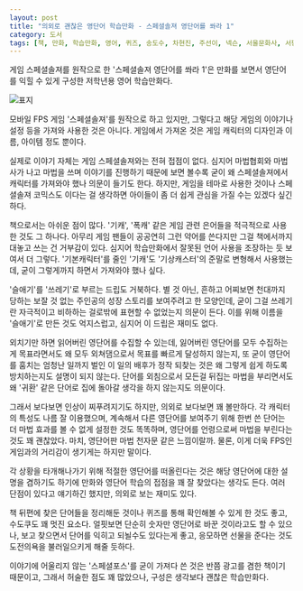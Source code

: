 ```yaml
---
layout: post
title: "의외로 괜찮은 영단어 학습만화 - 스페셜솔져 영단어를 쏴라 1"
category: 도서
tags: [책, 만화, 학습만화, 영어, 퀴즈, 송도수, 차현진, 주선이, 넥슨, 서울문화사, 서평]
---
```


게임 스페셜솔져를 원작으로 한
'스페셜솔져 영단어를 쏴라 1'은
만화를 보면서 영단어를 익힐 수 있게 구성한 저학년용 영어 학습만화다.

![표지](https://lh3.googleusercontent.com/6lKY70lPUMI-Yyn0i2P1F3gADjl0WfZ80rKRchdyxImhXNbGAqJpJYYyzBUd8TXmtxzpLl1B7gBD4w=s480)

모바일 FPS 게임 '스페셜솔져'를 원작으로 하고 있지만,
그렇다고 해당 게임의 이야기나 설정 등을 가져와 사용한 것은 아니다.
게임에서 가져온 것은 게임 캐릭터의 디자인과 이름, 아이템 정도 뿐이다.

실제로 이야기 자체는 게임 스페셜솔져와는 전혀 접점이 없다.
심지어 마법협회와 마법사가 나고 마법을 쓰며 이야기를 진행하기 때문에
보면 볼수록 굳이 왜 스페셜솔져에서 캐릭터를 가져와야 했나 의문이 들기도 한다.
하지만, 게임을 테마로 사용한 것이나
스페셜솔져 코믹스도 이다는 걸 생각하면
아이들이 좀 더 쉽게 관심을 가질 수는 있겠다 싶긴 하다.

책으로서는 아쉬운 점이 많다.
'기캐', '폭캐' 같은 게임 관련 은어들을 적극적으로 사용한 것도 그 하나다.
아무리 게임 팬들이 공공연히 그런 약어를 쓴다지만
그걸 책에서까지 대놓고 쓰는 건 거부감이 있다.
심지어 학습만화에서 잘못된 언어 사용을 조장하는 듯 보여서 더 그렇다.
'기본캐릭터'를 줄인 '기캐'도 '기상캐스터'의 준말로 변형해서 사용했는데,
굳이 그렇게까지 하면서 가져와야 했나 싶다.

'슬애기'를 '쓰레기'로 부르는 드립도 거북하다.
별 것 아닌, 흔하고 어찌보면 천대까지 당하는 보잘 것 없는 주인공의 성장 스토리를 보여주려고 한 모양인데,
굳이 그걸 쓰레기란 자극적이고 비하하는 걸로밖에 표현할 수 없었는지 의문이 든다.
이를 위해 이름을 '슬애기'로 만든 것도 억지스럽고,
심지어 이 드립은 재미도 없다.

외치기만 하면 읽어버린 영단어를 수집할 수 있는데,
잃어버린 영단어를 모두 수집하는게 목표라면서도
왜 모두 외쳐댐으로서 목표를 빠르게 달성하지 않는지,
또 굳이 영단어를 훔치는 엄청난 일까지 벌인 이 일의 배후가
정작 되찾는 것은 왜 그렇게 쉽게 하도록 방치하는지도 설명이 되지 않는다.
단어를 외침으로서 모든걸 뒤집는 마법을 부리면서도
왜 '귀환' 같은 단어로 집에 돌아갈 생각을 하지 않는지도 의문이다.

그래서 보다보면 인상이 찌푸려지기도 하지만,
의외로 보다보면 꽤 볼만하다.
각 캐릭터의 특성도 나름 잘 이용했으며,
계속해서 다른 영단어를 보여주기 위해
한번 쓴 단어는 더 마법 효과를 볼 수 없게 설정한 것도 똑똑하며,
영단어를 언령으로써 마법을 부린다는 것도 꽤 괜찮았다.
마치, 영단어판 마법 천자문 같은 느낌이랄까.
물론, 이게 더욱 FPS인 게임과의 거리감이 생기게는 하지만 말이다.

각 상황을 타개해나가기 위해 적절한 영단어를 떠올린다는 것은
해당 영단어에 대한 설명을 겸하기도 하기에
만화와 영단어 학습의 접점을 꽤 잘 찾았다는 생각도 든다.
여러 단점이 있다고 얘기하긴 했지만, 의외로 보는 재미도 있다.

책 뒤편에 찾은 단어들을 정리해둔 것이나
퀴즈를 통해 확인해볼 수 있게 한 것도 좋고,
수도쿠도 꽤 멋진 요소다.
얼핏보면 단순히 숫자만 영단어로 바꾼 것이라고도 할 수 있으나,
보고 찾으면서 단어를 익히고 되뇔수도 있다는게 좋고,
응모하면 선물을 준다는 것도 도전의욕을 불러일으키게 해줄 듯하다.

이야기에 어울리지 않는 '스페셜포스'를 굳이 가져다 쓴 것은
반쯤 광고를 겸한 책이기 때문이고,
그래서 허술한 점도 꽤 많았으나,
구성은 생각보다 괜찮은 학습만화다.
